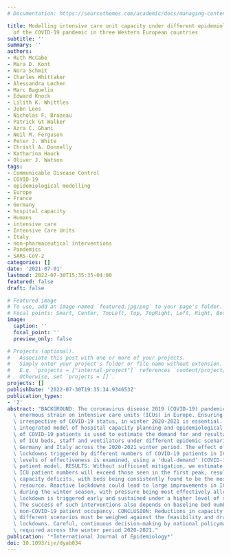 ```yaml
---
# Documentation: https://sourcethemes.com/academic/docs/managing-content/

title: Modelling intensive care unit capacity under different epidemiological scenarios
  of the COVID-19 pandemic in three Western European countries
subtitle: ''
summary: ''
authors:
- Ruth McCabe
- Mara D. Kont
- Nora Schmit
- Charles Whittaker
- Alessandra Løchen
- Marc Baguelin
- Edward Knock
- Lilith K. Whittles
- John Lees
- Nicholas F. Brazeau
- Patrick Gt Walker
- Azra C. Ghani
- Neil M. Ferguson
- Peter J. White
- Christl A. Donnelly
- Katharina Hauck
- Oliver J. Watson
tags:
- Communicable Disease Control
- COVID-19
- epidemiological modelling
- Europe
- France
- Germany
- hospital capacity
- Humans
- intensive care
- Intensive Care Units
- Italy
- non-pharmaceutical interventions
- Pandemics
- SARS-CoV-2
categories: []
date: '2021-07-01'
lastmod: 2022-07-30T15:35:35-04:00
featured: false
draft: false

# Featured image
# To use, add an image named `featured.jpg/png` to your page's folder.
# Focal points: Smart, Center, TopLeft, Top, TopRight, Left, Right, BottomLeft, Bottom, BottomRight.
image:
  caption: ''
  focal_point: ''
  preview_only: false

# Projects (optional).
#   Associate this post with one or more of your projects.
#   Simply enter your project's folder or file name without extension.
#   E.g. `projects = ["internal-project"]` references `content/project/deep-learning/index.md`.
#   Otherwise, set `projects = []`.
projects: []
publishDate: '2022-07-30T19:35:34.934653Z'
publication_types:
- '2'
abstract: "BACKGROUND: The coronavirus disease 2019 (COVID-19) pandemic has placed\
  \ enormous strain on intensive care units (ICUs) in Europe. Ensuring access to care,\
  \ irrespective of COVID-19 status, in winter 2020-2021 is essential. METHODS: An\
  \ integrated model of hospital capacity planning and epidemiological projections\
  \ of COVID-19 patients is used to estimate the demand for and resultant spare capacity\
  \ of ICU beds, staff and ventilators under different epidemic scenarios in France,\
  \ Germany and Italy across the 2020-2021 winter period. The effect of implementing\
  \ lockdowns triggered by different numbers of COVID-19 patients in ICUs under varying\
  \ levels of effectiveness is examined, using a 'dual-demand' (COVID-19 and non-COVID-19)\
  \ patient model. RESULTS: Without sufficient mitigation, we estimate that COVID-19\
  \ ICU patient numbers will exceed those seen in the first peak, resulting in substantial\
  \ capacity deficits, with beds being consistently found to be the most constrained\
  \ resource. Reactive lockdowns could lead to large improvements in ICU capacity\
  \ during the winter season, with pressure being most effectively alleviated when\
  \ lockdown is triggered early and sustained under a higher level of suppression.\
  \ The success of such interventions also depends on baseline bed numbers and average\
  \ non-COVID-19 patient occupancy. CONCLUSION: Reductions in capacity deficits under\
  \ different scenarios must be weighed against the feasibility and drawbacks of further\
  \ lockdowns. Careful, continuous decision-making by national policymakers will be\
  \ required across the winter period 2020-2021."
publication: '*International Journal of Epidemiology*'
doi: 10.1093/ije/dyab034
---
```

